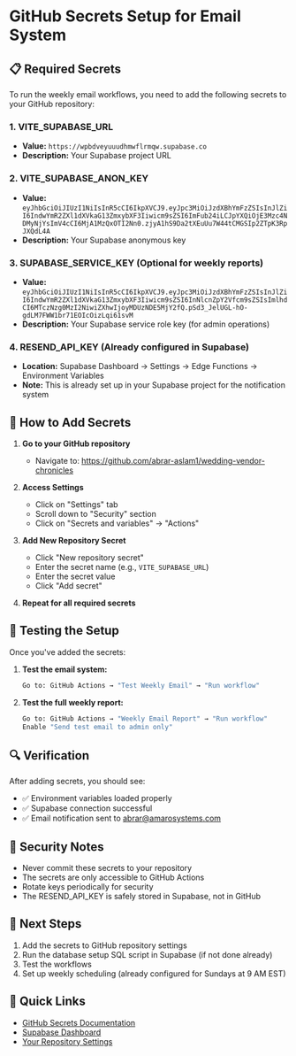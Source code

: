 # GitHub Secrets Setup for Email System

## 📋 Required Secrets

To run the weekly email workflows, you need to add the following secrets to your GitHub repository:

### 1. **VITE_SUPABASE_URL**
- **Value:** `https://wpbdveyuuudhmwflrmqw.supabase.co`
- **Description:** Your Supabase project URL

### 2. **VITE_SUPABASE_ANON_KEY**
- **Value:** `eyJhbGciOiJIUzI1NiIsInR5cCI6IkpXVCJ9.eyJpc3MiOiJzdXBhYmFzZSIsInJlZiI6IndwYmR2ZXl1dXVkaG13ZmxybXF3Iiwicm9sZSI6ImFub24iLCJpYXQiOjE3Mzc4NDMyNjYsImV4cCI6MjA1MzQxOTI2Nn0.zjyA1hS9Da2tXEuUu7W44tCMGSIp2ZTpK3RpJXQdL4A`
- **Description:** Your Supabase anonymous key

### 3. **SUPABASE_SERVICE_KEY** (Optional for weekly reports)
- **Value:** `eyJhbGciOiJIUzI1NiIsInR5cCI6IkpXVCJ9.eyJpc3MiOiJzdXBhYmFzZSIsInJlZiI6IndwYmR2ZXl1dXVkaG13ZmxybXF3Iiwicm9sZSI6InNlcnZpY2Vfcm9sZSIsImlhdCI6MTczNzg0MzI2NiwiZXhwIjoyMDUzNDE5MjY2fQ.pSd3_JelUGL-hO-gdLM7FWW1br71EOIcOizLqi61svM`
- **Description:** Your Supabase service role key (for admin operations)

### 4. **RESEND_API_KEY** (Already configured in Supabase)
- **Location:** Supabase Dashboard → Settings → Edge Functions → Environment Variables
- **Note:** This is already set up in your Supabase project for the notification system

## 🔧 How to Add Secrets

1. **Go to your GitHub repository**
   - Navigate to: https://github.com/abrar-aslam1/wedding-vendor-chronicles

2. **Access Settings**
   - Click on "Settings" tab
   - Scroll down to "Security" section
   - Click on "Secrets and variables" → "Actions"

3. **Add New Repository Secret**
   - Click "New repository secret"
   - Enter the secret name (e.g., `VITE_SUPABASE_URL`)
   - Enter the secret value
   - Click "Add secret"

4. **Repeat for all required secrets**

## 📧 Testing the Setup

Once you've added the secrets:

1. **Test the email system:**
   ```bash
   Go to: GitHub Actions → "Test Weekly Email" → "Run workflow"
   ```

2. **Test the full weekly report:**
   ```bash
   Go to: GitHub Actions → "Weekly Email Report" → "Run workflow"
   Enable "Send test email to admin only"
   ```

## 🔍 Verification

After adding secrets, you should see:
- ✅ Environment variables loaded properly
- ✅ Supabase connection successful
- ✅ Email notification sent to abrar@amarosystems.com

## 🚨 Security Notes

- Never commit these secrets to your repository
- The secrets are only accessible to GitHub Actions
- Rotate keys periodically for security
- The RESEND_API_KEY is safely stored in Supabase, not in GitHub

## 📝 Next Steps

1. Add the secrets to GitHub repository settings
2. Run the database setup SQL script in Supabase (if not done already)
3. Test the workflows
4. Set up weekly scheduling (already configured for Sundays at 9 AM EST)

## 🔗 Quick Links

- [GitHub Secrets Documentation](https://docs.github.com/en/actions/security-guides/encrypted-secrets)
- [Supabase Dashboard](https://supabase.com/dashboard)
- [Your Repository Settings](https://github.com/abrar-aslam1/wedding-vendor-chronicles/settings)